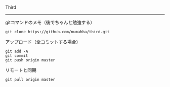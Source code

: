 Third
*****

gitコマンドのメモ（後でちゃんと勉強する）
```
git clone https://github.com/numahha/third.git
```
アップロード（全コミットする場合）
```
git add -A
git commit
git push origin master
```
リモートと同期
```
git pull origin master
```

